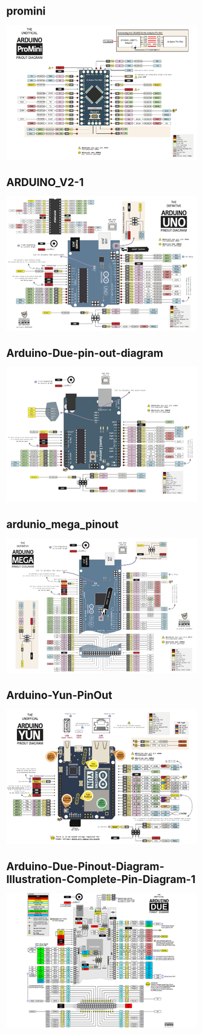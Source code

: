 # promini

![](../images/useful/promini.png)

# ARDUINO_V2-1

![](../images/useful/ARDUINO_V2-1.png)

# Arduino-Due-pin-out-diagram

![](../images/useful/Arduino-Due-pin-out-diagram.jpg)

# ardunio_mega_pinout

![](../images/useful/ardunio_mega_pinout.jpg)

# Arduino-Yun-PinOut

![](../images/useful/Arduino-Yun-PinOut.png)

# Arduino-Due-Pinout-Diagram-Illustration-Complete-Pin-Diagram-1

![](../images/useful/Arduino-Due-Pinout-Diagram-Illustration-Complete-Pin-Diagram-1.jpg)
